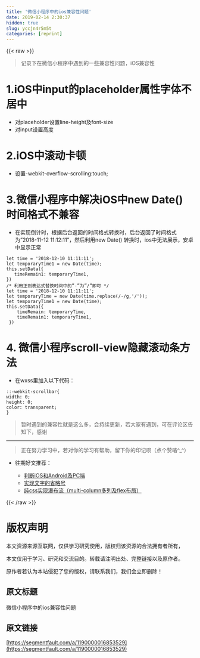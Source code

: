 ```yaml
---
title: '微信小程序中的ios兼容性问题' 
date: 2019-02-14 2:30:37
hidden: true
slug: yccjn4r5m5t
categories: [reprint]
---
```


{{< raw >}}

                    
<blockquote>记录下在微信小程序中遇到的一些兼容性问题，iOS兼容性</blockquote>
<h1 id="articleHeader0">1.iOS中input的placeholder属性字体不居中</h1>
<ul>
<li>对placeholder设置line-height及font-size</li>
<li>对input设置高度</li>
</ul>
<h1 id="articleHeader1">2.iOS中滚动卡顿</h1>
<ul><li>设置-webkit-overflow-scrolling:touch;</li></ul>
<h1 id="articleHeader2">3.微信小程序中解决iOS中new Date() 时间格式不兼容</h1>
<ul><li>在实现倒计时，根据后台返回的时间格式转换时，后台返回了时间格式为”2018-11-12 11:12:11”，然后利用new Date() 转换时，ios中无法展示，安卓中显示正常</li></ul>
<div class="widget-codetool" style="display:none;">
      <div class="widget-codetool--inner">
      <span class="selectCode code-tool" data-toggle="tooltip" data-placement="top" title="" data-original-title="全选"></span>
      <span type="button" class="copyCode code-tool" data-toggle="tooltip" data-placement="top" data-clipboard-text="let time = '2018-12-10 11:11:11';
let temporaryTime1 = new Date(time);
this.setData({
   timeRemain1: temporaryTime1,
})
/* 利用正则表达式替换时间中的”-”为”/”即可 */
let time = '2018-12-10 11:11:11';
let temporaryTime = new Date(time.replace(/-/g,'/'));
let temporaryTime1 = new Date(time);
this.setData({
    timeRemain: temporaryTime,
    timeRemain1: temporaryTime1,
 })" title="" data-original-title="复制"></span>
      <span type="button" class="saveToNote code-tool" data-toggle="tooltip" data-placement="top" title="" data-original-title="放进笔记"></span>
      </div>
      </div><pre class="hljs javascript"><code><span class="hljs-keyword">let</span> time = <span class="hljs-string">'2018-12-10 11:11:11'</span>;
<span class="hljs-keyword">let</span> temporaryTime1 = <span class="hljs-keyword">new</span> <span class="hljs-built_in">Date</span>(time);
<span class="hljs-keyword">this</span>.setData({
   <span class="hljs-attr">timeRemain1</span>: temporaryTime1,
})
<span class="hljs-comment">/* 利用正则表达式替换时间中的”-”为”/”即可 */</span>
<span class="hljs-keyword">let</span> time = <span class="hljs-string">'2018-12-10 11:11:11'</span>;
<span class="hljs-keyword">let</span> temporaryTime = <span class="hljs-keyword">new</span> <span class="hljs-built_in">Date</span>(time.replace(<span class="hljs-regexp">/-/g</span>,<span class="hljs-string">'/'</span>));
<span class="hljs-keyword">let</span> temporaryTime1 = <span class="hljs-keyword">new</span> <span class="hljs-built_in">Date</span>(time);
<span class="hljs-keyword">this</span>.setData({
    <span class="hljs-attr">timeRemain</span>: temporaryTime,
    <span class="hljs-attr">timeRemain1</span>: temporaryTime1,
 })</code></pre>
<h1 id="articleHeader3">4. 微信小程序scroll-view隐藏滚动条方法</h1>
<ul><li>在wxss里加入以下代码：</li></ul>
<div class="widget-codetool" style="display:none;">
      <div class="widget-codetool--inner">
      <span class="selectCode code-tool" data-toggle="tooltip" data-placement="top" title="" data-original-title="全选"></span>
      <span type="button" class="copyCode code-tool" data-toggle="tooltip" data-placement="top" data-clipboard-text="::-webkit-scrollbar{
width:&nbsp;0;
height:&nbsp;0;
color:&nbsp;transparent;
}" title="" data-original-title="复制"></span>
      <span type="button" class="saveToNote code-tool" data-toggle="tooltip" data-placement="top" title="" data-original-title="放进笔记"></span>
      </div>
      </div><pre class="hljs css"><code><span class="hljs-selector-pseudo">::-webkit-scrollbar</span>{
<span class="hljs-attribute">width</span>:&nbsp;<span class="hljs-number">0</span>;
<span class="hljs-attribute">height</span>:&nbsp;<span class="hljs-number">0</span>;
<span class="hljs-attribute">color</span>:&nbsp;transparent;
}</code></pre>
<blockquote>暂时遇到的兼容性就是这么多，会持续更新，若大家有遇到，可在评论区告知下，感谢</blockquote>
<p></p>
<hr>
<blockquote>正在努力学习中，若对你的学习有帮助，留下你的印记呗（点个赞咯^_^）</blockquote>
<ul><li>
<p>往期好文推荐：</p>
<ul>
<li><a href="https://segmentfault.com/a/1190000016542821">判断iOS和Android及PC端</a></li>
<li><a href="https://segmentfault.com/a/1190000016686869" target="_blank">实现文字的省略号</a></li>
<li><a href="https://segmentfault.com/a/1190000016255824">纯css实现瀑布流（multi-column多列及flex布局）</a></li>
</ul>
</li></ul>

                
{{< /raw >}}

# 版权声明
本文资源来源互联网，仅供学习研究使用，版权归该资源的合法拥有者所有，

本文仅用于学习、研究和交流目的。转载请注明出处、完整链接以及原作者。

原作者若认为本站侵犯了您的版权，请联系我们，我们会立即删除！

## 原文标题
微信小程序中的ios兼容性问题

## 原文链接
[https://segmentfault.com/a/1190000016853529](https://segmentfault.com/a/1190000016853529)

